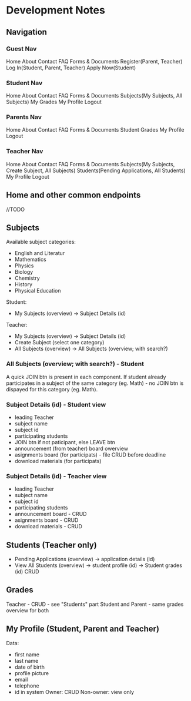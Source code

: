# Development Notes

## Navigation
### Guest Nav
Home  About  Contact  FAQ   Forms & Documents          Register(Parent, Teacher)    Log In(Student, Parent, Teacher)    Apply Now(Student)

### Student Nav
Home  About  Contact  FAQ    Forms & Documents         Subjects(My Subjects, All Subjects)    My Grades   My Profile   Logout

### Parents Nav
Home  About  Contact  FAQ    Forms & Documents         Student Grades    My Profile   Logout

### Teacher Nav
Home  About  Contact  FAQ    Forms & Documents         Subjects(My Subjects, Create Subject, All Subjects)    Students(Pending Applications, All Students)     My Profile   Logout

## Home and other common endpoints
//TODO

## Subjects
Available subject categories:
- English and Literatur
- Mathematics
- Physics
- Biology
- Chemistry
- History
- Physical Education

Student:
- My Subjects (overview) -> Subject Details (id)

Teacher: 
- My Subjects (overview) -> Subject Details (id)
- Create Subject (select one category)
- All Subjects (overview) -> All Subjects (overview; with search?)

### All Subjects (overview; with search?) - Student
A quick JOIN btn is present in each component. If student already participates in a subject of the same category (eg. Math) - no JOIN btn is dispayed for this category (eg. Math).

### Subject Details (id) - Student view
- leading Teacher
- subject name
- subject id
- participating students
- JOIN btn if not paticipant, else LEAVE btn
- announcement (from teacher) board owerview
- asignments board (for participats) - file CRUD before deadline
- download materials (for participats)

### Subject Details (id) - Teacher view
- leading Teacher
- subject name
- subject id
- participating students
- announcement board - CRUD
- asignments board - CRUD
- download materials - CRUD

## Students (Teacher only)
- Pending Applications (overview) -> application details (id)
- View All Students (overview) -> student profile (id) -> Student grades (id) CRUD

## Grades
Teacher - CRUD - see "Students" part
Student and Parent - same grades overview for both

## My Profile (Student, Parent and Teacher)
Data:
- first name
- last name
- date of birth
- profile picture
- email
- telephone
- id in system
Owner: CRUD
Non-owner: view only
